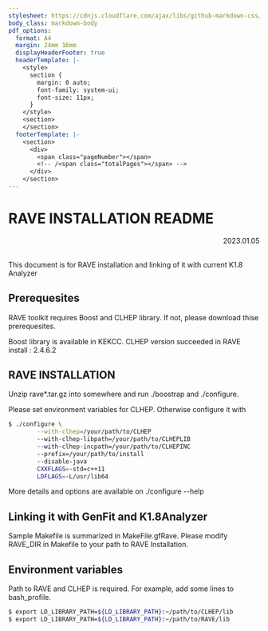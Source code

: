 ```yaml
---
stylesheet: https://cdnjs.cloudflare.com/ajax/libs/github-markdown-css/2.10.0/github-markdown.min.css
body_class: markdown-body
pdf_options:
  format: A4
  margin: 24mm 16mm
  displayHeaderFooter: true
  headerTemplate: |-
    <style>
      section {
        margin: 0 auto;
        font-family: system-ui;
        font-size: 11px;
      }
    </style>
    <section>
    </section>
  footerTemplate: |-
    <section>
      <div>
        <span class="pageNumber"></span>
        <!-- /<span class="totalPages"></span> -->
      </div>
    </section>
---
```


RAVE INSTALLATION README
====================

<div style="text-align: right;">
2023.01.05
</div><br>

This document is for RAVE installation and linking of it with current K1.8 Analyzer

## Prerequesites
RAVE toolkit requires Boost and CLHEP library.
If not, please download thise prerequesites.	

Boost library is available in KEKCC. 
CLHEP version succeeded in RAVE install : 2.4.6.2

## RAVE INSTALLATION
Unzip rave*.tar.gz into somewhere and run ./boostrap and ./configure.

Please set environment variables for CLHEP. Otherwise configure it with 

```sh
$ ./configure \
	    --with-clhep=/your/path/to/CLHEP 
	    --with-clhep-libpath=/your/path/to/CLHEPLIB
	    --with-clhep-incpath=/your/path/to/CLHEPINC
	    --prefix=/your/path/to/install
	    --disable-java 
	    CXXFLAGS=-std=c++11 
	    LDFLAGS=-L/usr/lib64
```

More details and options are available on ./configure --help

## Linking it with GenFit and K1.8Analyzer

Sample Makefile is summarized in MakeFile.gfRave.
Please modify RAVE_DIR in Makefile to your path to RAVE Installation.

## Environment variables

Path to RAVE and CLHEP is required.
For example, add some lines to bash_profile.

```sh
$ export LD_LIBRARY_PATH=${LD_LIBRARY_PATH}:~/path/to/CLHEP/lib
$ export LD_LIBRARY_PATH=${LD_LIBRARY_PATH}:~/path/to/RAVE/lib
```
